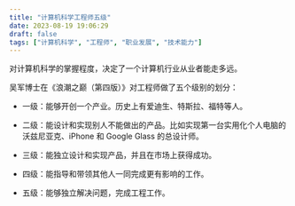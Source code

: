 ```yaml
---
title: "计算机科学工程师五级"
date: 2023-08-19 19:06:29
draft: false
tags: ["计算机科学", "工程师", "职业发展", "技术能力"]
---
```



对计算机科学的掌握程度，决定了一个计算机行业从业者能走多远。

吴军博士在《浪潮之巅（第四版）》对工程师做了五个级别的划分：

- 一级：能够开创一个产业。历史上有爱迪生、特斯拉、福特等人。

- 二级：能设计和实现别人不能做出的产品。比如实现第一台实用化个人电脑的沃兹尼亚克、iPhone 和 Google Glass 的总设计师。

- 三级：能独立设计和实现产品，并且在市场上获得成功。

- 四级：能指导和带领其他人一同完成更有影响的工作。

- 五级：能够独立解决问题，完成工程工作。
